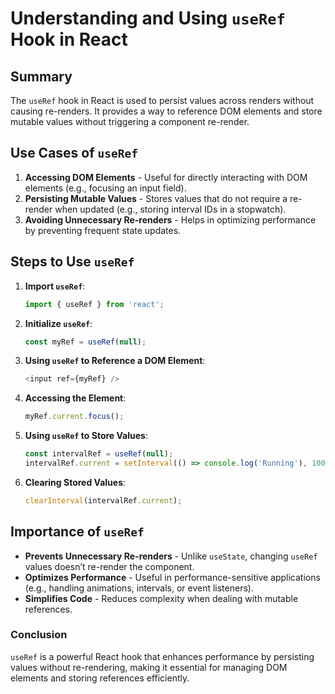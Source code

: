 # Understanding and Using `useRef` Hook in React

## Summary
The `useRef` hook in React is used to persist values across renders without causing re-renders. It provides a way to reference DOM elements and store mutable values without triggering a component re-render.

## Use Cases of `useRef`
1. **Accessing DOM Elements** - Useful for directly interacting with DOM elements (e.g., focusing an input field).
2. **Persisting Mutable Values** - Stores values that do not require a re-render when updated (e.g., storing interval IDs in a stopwatch).
3. **Avoiding Unnecessary Re-renders** - Helps in optimizing performance by preventing frequent state updates.

## Steps to Use `useRef`
1. **Import `useRef`**:
   ```javascript
   import { useRef } from 'react';
   ```

2. **Initialize `useRef`**:
   ```javascript
   const myRef = useRef(null);
   ```

3. **Using `useRef` to Reference a DOM Element**:
   ```javascript
   <input ref={myRef} />
   ```

4. **Accessing the Element**:
   ```javascript
   myRef.current.focus();
   ```

5. **Using `useRef` to Store Values**:
   ```javascript
   const intervalRef = useRef(null);
   intervalRef.current = setInterval(() => console.log('Running'), 1000);
   ```

6. **Clearing Stored Values**:
   ```javascript
   clearInterval(intervalRef.current);
   ```

## Importance of `useRef`
- **Prevents Unnecessary Re-renders** - Unlike `useState`, changing `useRef` values doesn’t re-render the component.
- **Optimizes Performance** - Useful in performance-sensitive applications (e.g., handling animations, intervals, or event listeners).
- **Simplifies Code** - Reduces complexity when dealing with mutable references.

### Conclusion
`useRef` is a powerful React hook that enhances performance by persisting values without re-rendering, making it essential for managing DOM elements and storing references efficiently.
